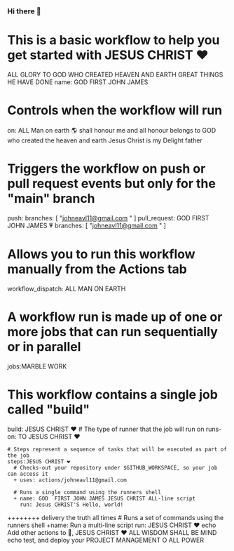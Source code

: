 ### Hi there 👋

<!--
**t3rBD69b5j/t3rBD69b5j** is a ✨ _special_ ✨ repository because its `README.md` (this file) appears on your GitHub profile.

Here are some ideas to get you started:

- 🔭 I’m currently working on ...
- 🌱 I’m currently learning ...
- 👯 I’m looking to collaborate on ...
- 🤔 I’m looking for help with ...
- 💬 Ask me about ...
- 📫 How to reach me: ...
- 😄 Pronouns: ...
- ⚡ Fun fact: ...
-->
# This is a basic workflow to help you get started with JESUS CHRIST ❤️ 
ALL GLORY TO GOD WHO CREATED HEAVEN AND EARTH GREAT THINGS HE HAVE DONE 
name: GOD FIRST JOHN JAMES 

# Controls when the workflow will run
on: 
ALL Man on earth 🌎 shall   honour me and all honour belongs to GOD who created the heaven and earth Jesus Christ is my Delight father

  # Triggers the workflow on push or pull request events but only for the "main" branch
  push:
    branches: [ "johneavl11@gmail.com " ]
  pull_request: GOD FIRST JOHN JAMES 💗
    branches: [ "johneavl11@gmail.com " ]

  # Allows you to run this workflow manually from the Actions tab
  workflow_dispatch: ALL MAN ON EARTH 

# A workflow run is made up of one or more jobs that can run sequentially or in parallel
jobs:MARBLE WORK 
  # This workflow contains a single job called "build"
  build: JESUS CHRIST ❤️ 
    # The type of runner that the job will run on
    runs-on: TO JESUS CHRIST ❤️ 

    # Steps represent a sequence of tasks that will be executed as part of the job
    steps:JESUS CHRIST ❤️ 
      # Checks-out your repository under $GITHUB_WORKSPACE, so your job can access it
      + uses: actions/johneavl11@gmail.com 
 
      # Runs a single command using the runners shell
      + name: GOD  FIRST JOHN JAMES JESUS CHRIST ALL-line script
        run: Jesus CHRIST'S Hello, world!
++++++++ delivery  the truth all times
      # Runs a set of commands using the runners shell
      +name: Run a multi-line script
        run: JESUS CHRIST ❤️ 
          echo Add other actions to 🏢, JESUS CHRIST ❤️ ALL WISDOM SHALL BE MIND 
          echo test, and deploy your PROJECT MANAGEMENT  O ALL POWER
